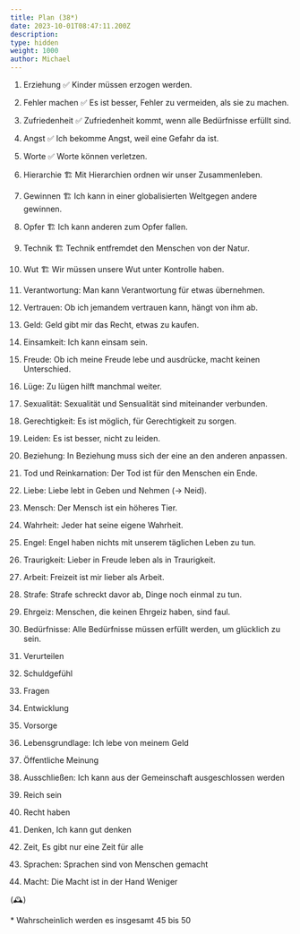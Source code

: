 ```yaml
---
title: Plan (38*)
date: 2023-10-01T08:47:11.200Z
description:
type: hidden
weight: 1000
author: Michael
---
```


1. Erziehung ✅ Kinder müssen erzogen werden.
2. Fehler machen ✅ Es ist besser, Fehler zu vermeiden, als sie zu machen.
3. Zufriedenheit ✅ Zufriedenheit kommt, wenn alle Bedürfnisse erfüllt sind.
4. Angst ✅ Ich bekomme Angst, weil eine Gefahr da ist.
5. Worte ✅ Worte können verletzen.

6. Hierarchie 🏗️ Mit Hierarchien ordnen wir unser Zusammenleben.
7. Gewinnen 🏗️ Ich kann in einer globalisierten Weltgegen andere gewinnen.
8. Opfer 🏗️ Ich kann anderen zum Opfer fallen.
9. Technik 🏗️ Technik entfremdet den Menschen von der Natur.
10. Wut 🏗️ Wir müssen unsere Wut unter Kontrolle haben.

11. Verantwortung: Man kann Verantwortung für etwas übernehmen.
12. Vertrauen: Ob ich jemandem vertrauen kann, hängt von ihm ab.
13. Geld: Geld gibt mir das Recht, etwas zu kaufen.
14. Einsamkeit: Ich kann einsam sein.
15. Freude: Ob ich meine Freude lebe und ausdrücke, macht keinen Unterschied.

16. Lüge: Zu lügen hilft manchmal weiter.
17. Sexualität: Sexualität und Sensualität sind miteinander verbunden.
18. Gerechtigkeit: Es ist möglich, für Gerechtigkeit zu sorgen.
19. Leiden: Es ist besser, nicht zu leiden.
20. Beziehung: In Beziehung muss sich der eine an den anderen anpassen.

21. Tod und Reinkarnation: Der Tod ist für den Menschen ein Ende.
22. Liebe: Liebe lebt in Geben und Nehmen (-> Neid).
23. Mensch: Der Mensch ist ein höheres Tier.
24. Wahrheit: Jeder hat seine eigene Wahrheit.
25. Engel: Engel haben nichts mit unserem täglichen Leben zu tun.

26. Traurigkeit: Lieber in Freude leben als in Traurigkeit.
27. Arbeit: Freizeit ist mir lieber als Arbeit.
28. Strafe: Strafe schreckt davor ab, Dinge noch einmal zu tun.
29. Ehrgeiz: Menschen, die keinen Ehrgeiz haben, sind faul.
30. Bedürfnisse: Alle Bedürfnisse müssen erfüllt werden, um glücklich zu sein.

31. Verurteilen
32. Schuldgefühl
33. Fragen
34. Entwicklung
35. Vorsorge

36. Lebensgrundlage: Ich lebe von meinem Geld
37. Öffentliche Meinung
38. Ausschließen: Ich kann aus der Gemeinschaft ausgeschlossen werden
39. Reich sein
40. Recht haben

41. Denken, Ich kann gut denken
42. Zeit, Es gibt nur eine Zeit für alle
43. Sprachen: Sprachen sind von Menschen gemacht
44. Macht: Die Macht ist in der Hand Weniger

(🕰️)

\* Wahrscheinlich werden es insgesamt 45 bis 50
